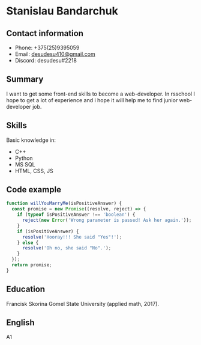 # Stanislau Bandarchuk
## Contact information
- Phone: +375(25)9395059 
- Email: desudesu410@gmail.com
- Discord: desudesu#2218

## Summary
I want to get some front-end skills to become a web-developer. In rsschool I hope to get a lot of experience and i hope it will help me to find junior web-developer job.

## Skills
Basic knowledge in:
- C++
- Python
- MS SQL
- HTML, CSS, JS

## Code example
```javascript
function willYouMarryMe(isPositiveAnswer) {
  const promise = new Promise((resolve, reject) => {
    if (typeof isPositiveAnswer !== 'boolean') {
      reject(new Error('Wrong parameter is passed! Ask her again.'));
    }
    if (isPositiveAnswer) {
      resolve('Hooray!!! She said "Yes"!');
    } else {
      resolve('Oh no, she said "No".');
    }
  });
  return promise;
}
```

## Education
Francisk Skorina Gomel State University (applied math, 2017).

## English
A1